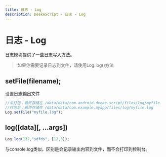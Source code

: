 ```yaml
---
title: 日志 - Log
description: DeekeScript - 日志 - Log
---
```


# 日志 - Log

日志模块提供了一些日志写入方法。

> 如果你需要记录日志到文件，请使用Log.log()方法

## setFile(filename);
设置日志输出文件

```javascript
//未打包：最终存储在 /data/data/com.android.deeke.script/files/log/myfile.log
//打包后：最终存储在 /data/data/com.example.myapp/files/log/myfile.log
Log.setFile("myfile.log");
```

## log([data][, ...args])
```javascript
Log.log(132,"sdfds", [12,3]);
```
与console.log类似，区别是会记录输出内容到文件，而不会打印到控制台。
